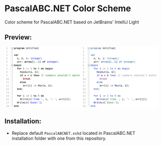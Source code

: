 # PascalABC.NET Color Scheme
Color scheme for PascalABC.NET based on JetBrains' IntelliJ Light
## Preview:
![Comparison](comparison.png)
## Installation:
* Replace default `PascalABCNET.xshd` located in PascalABC.NET installation folder with one from this repository.
